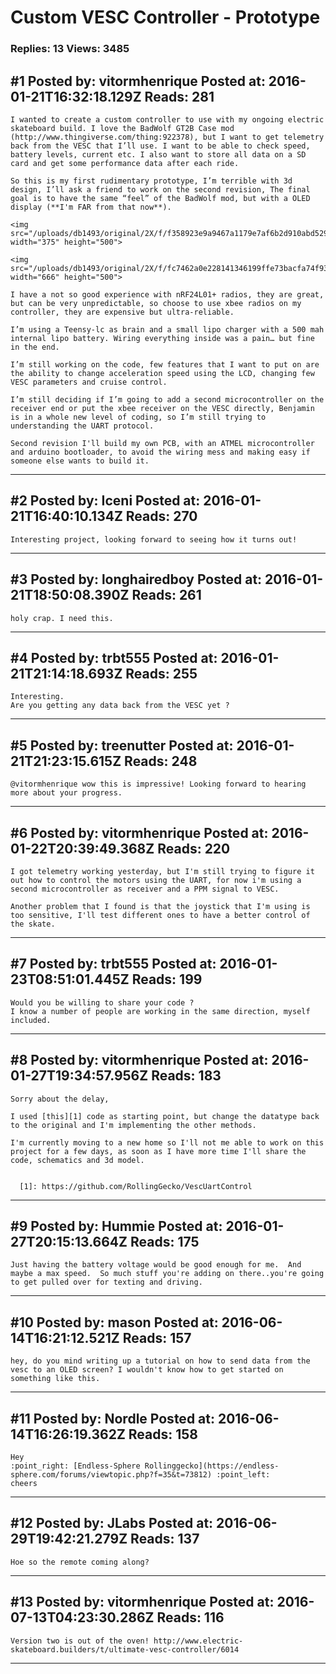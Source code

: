 # Custom VESC Controller - Prototype

### Replies: 13 Views: 3485

## \#1 Posted by: vitormhenrique Posted at: 2016-01-21T16:32:18.129Z Reads: 281

```
I wanted to create a custom controller to use with my ongoing electric skateboard build. I love the BadWolf GT2B Case mod (http://www.thingiverse.com/thing:922378), but I want to get telemetry back from the VESC that I’ll use. I want to be able to check speed, battery levels, current etc. I also want to store all data on a SD card and get some performance data after each ride. 

So this is my first rudimentary prototype, I’m terrible with 3d design, I’ll ask a friend to work on the second revision, The final goal is to have the same “feel” of the BadWolf mod, but with a OLED display (**I'm FAR from that now**).

<img src="/uploads/db1493/original/2X/f/f358923e9a9467a1179e7af6b2d910abd5295147.JPG" width="375" height="500">

<img src="/uploads/db1493/original/2X/f/fc7462a0e228141346199ffe73bacfa74f93a9be.JPG" width="666" height="500">

I have a not so good experience with nRF24L01+ radios, they are great, but can be very unpredictable, so choose to use xbee radios on my controller, they are expensive but ultra-reliable.

I’m using a Teensy-lc as brain and a small lipo charger with a 500 mah internal lipo battery. Wiring everything inside was a pain… but fine in the end.

I’m still working on the code, few features that I want to put on are the ability to change acceleration speed using the LCD, changing few VESC parameters and cruise control.

I’m still deciding if I’m going to add a second microcontroller on the receiver end or put the xbee receiver on the VESC directly, Benjamin is in a whole new level of coding, so I’m still trying to understanding the UART protocol.

Second revision I'll build my own PCB, with an ATMEL microcontroller and arduino bootloader, to avoid the wiring mess and making easy if someone else wants to build it.
```

---
## \#2 Posted by: Iceni Posted at: 2016-01-21T16:40:10.134Z Reads: 270

```
Interesting project, looking forward to seeing how it turns out!
```

---
## \#3 Posted by: longhairedboy Posted at: 2016-01-21T18:50:08.390Z Reads: 261

```
holy crap. I need this.
```

---
## \#4 Posted by: trbt555 Posted at: 2016-01-21T21:14:18.693Z Reads: 255

```
Interesting.
Are you getting any data back from the VESC yet ?
```

---
## \#5 Posted by: treenutter Posted at: 2016-01-21T21:23:15.615Z Reads: 248

```
@vitormhenrique wow this is impressive! Looking forward to hearing more about your progress.
```

---
## \#6 Posted by: vitormhenrique Posted at: 2016-01-22T20:39:49.368Z Reads: 220

```
I got telemetry working yesterday, but I'm still trying to figure it out how to control the motors using the UART, for now i'm using a second microcontroller as receiver and a PPM signal to VESC.

Another problem that I found is that the joystick that I'm using is too sensitive, I'll test different ones to have a better control of the skate.
```

---
## \#7 Posted by: trbt555 Posted at: 2016-01-23T08:51:01.445Z Reads: 199

```
Would you be willing to share your code ?
I know a number of people are working in the same direction, myself included.
```

---
## \#8 Posted by: vitormhenrique Posted at: 2016-01-27T19:34:57.956Z Reads: 183

```
Sorry about the delay,

I used [this][1] code as starting point, but change the datatype back to the original and I'm implementing the other methods.

I'm currently moving to a new home so I'll not me able to work on this project for a few days, as soon as I have more time I'll share the code, schematics and 3d model.


  [1]: https://github.com/RollingGecko/VescUartControl
```

---
## \#9 Posted by: Hummie Posted at: 2016-01-27T20:15:13.664Z Reads: 175

```
Just having the battery voltage would be good enough for me.  And maybe a max speed.  So much stuff you're adding on there..you're going to get pulled over for texting and driving.
```

---
## \#10 Posted by: mason Posted at: 2016-06-14T16:21:12.521Z Reads: 157

```
hey, do you mind writing up a tutorial on how to send data from the vesc to an OLED screen? I wouldn't know how to get started on something like this.
```

---
## \#11 Posted by: Nordle Posted at: 2016-06-14T16:26:19.362Z Reads: 158

```
Hey
:point_right: [Endless-Sphere Rollinggecko](https://endless-sphere.com/forums/viewtopic.php?f=35&t=73812) :point_left:
cheers
```

---
## \#12 Posted by: JLabs Posted at: 2016-06-29T19:42:21.279Z Reads: 137

```
Hoe so the remote coming along?
```

---
## \#13 Posted by: vitormhenrique Posted at: 2016-07-13T04:23:30.286Z Reads: 116

```
Version two is out of the oven! http://www.electric-skateboard.builders/t/ultimate-vesc-controller/6014
```

---
